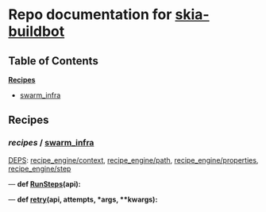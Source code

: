 <!--- AUTOGENERATED BY `./recipes.py test train` -->
# Repo documentation for [skia-buildbot]()
## Table of Contents

**[Recipes](#Recipes)**
  * [swarm_infra](#recipes-swarm_infra)
## Recipes

### *recipes* / [swarm\_infra](/infra/bots/recipes/swarm_infra.py)

[DEPS](/infra/bots/recipes/swarm_infra.py#13): [recipe\_engine/context][recipe_engine/recipe_modules/context], [recipe\_engine/path][recipe_engine/recipe_modules/path], [recipe\_engine/properties][recipe_engine/recipe_modules/properties], [recipe\_engine/step][recipe_engine/recipe_modules/step]

&mdash; **def [RunSteps](/infra/bots/recipes/swarm_infra.py#36)(api):**

&mdash; **def [retry](/infra/bots/recipes/swarm_infra.py#24)(api, attempts, \*args, \*\*kwargs):**

[recipe_engine/recipe_modules/context]: https://chromium.googlesource.com/infra/luci/recipes-py.git/+/482cd39e373ee9af9c4726064a1a62efcc8bfb2a/README.recipes.md#recipe_modules-context
[recipe_engine/recipe_modules/path]: https://chromium.googlesource.com/infra/luci/recipes-py.git/+/482cd39e373ee9af9c4726064a1a62efcc8bfb2a/README.recipes.md#recipe_modules-path
[recipe_engine/recipe_modules/properties]: https://chromium.googlesource.com/infra/luci/recipes-py.git/+/482cd39e373ee9af9c4726064a1a62efcc8bfb2a/README.recipes.md#recipe_modules-properties
[recipe_engine/recipe_modules/step]: https://chromium.googlesource.com/infra/luci/recipes-py.git/+/482cd39e373ee9af9c4726064a1a62efcc8bfb2a/README.recipes.md#recipe_modules-step
